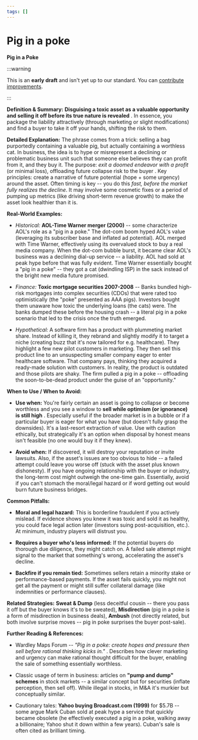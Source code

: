 ```yaml
---
tags: []
---
```


# Pig in a poke

**Pig in a Poke**

:::warning

This is an **early draft** and isn't yet up to our standard.
You can [contribute improvements](https://github.com/dave1010/wardley-leadership-strategies).

:::


**Definition & Summary:** **Disguising a toxic asset as a valuable opportunity and selling it off before its true nature is revealed** . In essence, you package the liability attractively (through marketing or slight modifications) and find a buyer to take it off your hands, shifting the risk to them.

**Detailed Explanation:** The phrase comes from a trick: selling a bag purportedly containing a valuable pig, but actually containing a worthless cat. In business, the idea is to hype or misrepresent a declining or problematic business unit such that someone else believes they can profit from it, and they buy it. The purpose: *exit a doomed endeavor with a profit* (or minimal loss), offloading future collapse risk to the buyer . Key principles: create a narrative of future potential (hope + some urgency) around the asset. Often timing is key -- you do this *fast, before the market fully realizes the decline*. It may involve some cosmetic fixes or a period of pumping up metrics (like driving short-term revenue growth) to make the asset look healthier than it is.

**Real-World Examples:**

-  *Historical:* **AOL-Time Warner merger (2000)** -- some characterize AOL's role as a "pig in a poke." The dot-com boom hyped AOL's value (leveraging its subscriber base and inflated ad potential). AOL merged with Time Warner, effectively using its overvalued stock to buy a real media company. When the dot-com bubble burst, it became clear AOL's business was a declining dial-up service -- a liability. AOL had sold at peak hype before that was fully evident. Time Warner essentially bought a "pig in a poke" -- they got a cat (dwindling ISP) in the sack instead of the bright new media future promised.

-  *Finance:* **Toxic mortgage securities 2007-2008** -- Banks bundled high-risk mortgages into complex securities (CDOs) that were rated too optimistically (the "poke" presented as AAA pigs). Investors bought them unaware how toxic the underlying loans (the cats) were. The banks dumped these before the housing crash -- a literal pig in a poke scenario that led to the crisis once the truth emerged.

-  *Hypothetical:* A software firm has a product with plummeting market share. Instead of killing it, they rebrand and slightly modify it to target a niche (creating buzz that it's now tailored for e.g. healthcare). They highlight a few new pilot customers in marketing. They then sell this product line to an unsuspecting smaller company eager to enter healthcare software. That company pays, thinking they acquired a ready-made solution with customers. In reality, the product is outdated and those pilots are shaky. The firm pulled a pig in a poke -- offloading the soon-to-be-dead product under the guise of an "opportunity."

**When to Use / When to Avoid:**

-  **Use when:** You're fairly certain an asset is going to collapse or become worthless and you see a window to **sell while optimism (or ignorance) is still high** . Especially useful if the broader market is in a bubble or if a particular buyer is eager for what you have (but doesn't fully grasp the downsides). It's a last-resort extraction of value. Use with caution ethically, but strategically it's an option when disposal by honest means isn't feasible (no one would buy it if they knew).

-  **Avoid when:** If discovered, it will destroy your reputation or invite lawsuits. Also, if the asset's issues are too obvious to hide -- a failed attempt could leave you worse off (stuck with the asset plus known dishonesty). If you have ongoing relationship with the buyer or industry, the long-term cost might outweigh the one-time gain. Essentially, avoid if you can't stomach the moral/legal hazard or if word getting out would burn future business bridges.

**Common Pitfalls:**

-  **Moral and legal hazard:** This is borderline fraudulent if you actively mislead. If evidence shows you knew it was toxic and sold it as healthy, you could face legal action later (investors suing post-acquisition, etc.). At minimum, industry players will distrust you.

-  **Requires a buyer who's less informed:** If the potential buyers do thorough due diligence, they might catch on. A failed sale attempt might signal to the market that something's wrong, accelerating the asset's decline.

-  **Backfire if you remain tied:** Sometimes sellers retain a minority stake or performance-based payments. If the asset fails quickly, you might not get all the payment or might still suffer collateral damage (like indemnities or performance clauses).

**Related Strategies:** **Sweat & Dump** (less deceitful cousin -- there you pass it off but the buyer knows it's to be sweated), **Misdirection** (pig in a poke is a form of misdirection in business deals), **Ambush** (not directly related, but both involve surprise moves -- pig in poke surprises the buyer post-sale).

**Further Reading & References:**

-  Wardley Maps Forum -- *"Pig in a poke: create hopes and pressure then sell before rational thinking kicks in."* . Describes how clever marketing and urgency can make rational thought difficult for the buyer, enabling the sale of something essentially worthless.

-  Classic usage of term in business: articles on **"pump and dump" schemes** in stock markets -- a similar concept but for securities (inflate perception, then sell off). While illegal in stocks, in M&A it's murkier but conceptually similar.

-  Cautionary tales: **Yahoo buying Broadcast.com (1999)** for $5.7B -- some argue Mark Cuban sold at peak hype a service that quickly became obsolete (he effectively executed a pig in a poke, walking away a billionaire; Yahoo shut it down within a few years). Cuban's sale is often cited as brilliant timing.